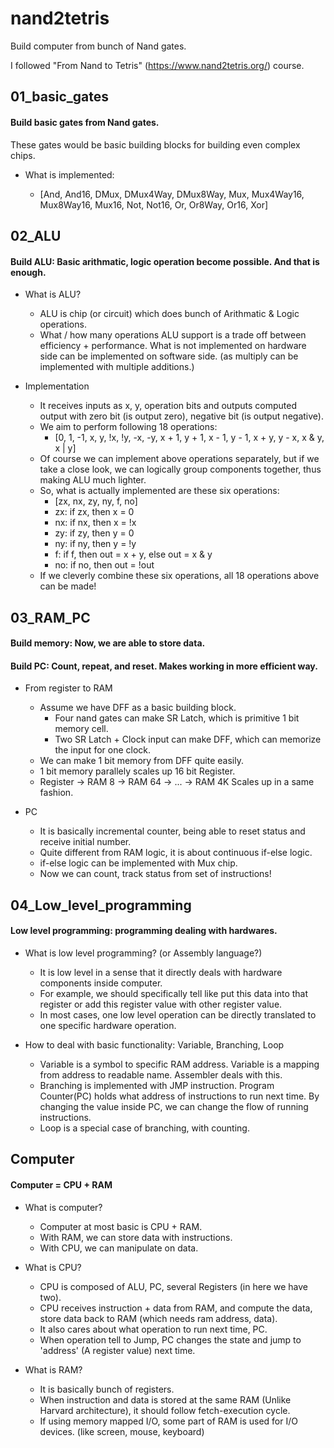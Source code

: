 # nand2tetris
Build computer from bunch of Nand gates.

I followed "From Nand to Tetris" (https://www.nand2tetris.org/) course. 


## 01_basic_gates
#### Build basic gates from Nand gates.

These gates would be basic building blocks for building even complex chips.

- What is implemented: 

  - [And, And16, DMux, DMux4Way, DMux8Way, Mux, Mux4Way16, Mux8Way16, Mux16, Not, Not16, Or, Or8Way, Or16, Xor]

  
## 02_ALU
#### Build ALU: Basic arithmatic, logic operation become possible. And that is enough.

- What is ALU?
  - ALU is  chip (or circuit) which does bunch of Arithmatic & Logic operations.
  - What / how many operations ALU support is a trade off between efficiency + performance. What is not implemented on hardware side can be implemented on software side. (as multiply can be implemented with multiple additions.)


- Implementation
  - It receives inputs as x, y, operation bits and outputs computed output with zero bit (is output zero), negative bit (is output negative).
  - We aim to perform following 18 operations: 
    - [0, 1, -1, x, y, !x, !y, -x, -y, x + 1, y + 1, x - 1, y - 1, x + y, y - x, x & y, x | y]
  - Of course we can implement above operations separately, but if we take a close look, we can logically group components together, thus making ALU much lighter.
  - So, what is actually implemented are these six operations:
    - [zx, nx, zy, ny, f, no]
    - zx: if zx, then x = 0
    - nx: if nx, then x = !x
    - zy: if zy, then y = 0
    - ny: if ny, then y = !y
    - f: if f, then out = x + y, else out = x & y
    - no: if no, then out = !out
  - If we cleverly combine these six operations, all 18 operations above can be made!
  

## 03_RAM_PC
#### Build memory: Now, we are able to store data.
#### Build PC: Count, repeat, and reset. Makes working in more efficient way.

 - From register to RAM
   - Assume we have DFF as a basic building block. 
     - Four nand gates can make SR Latch, which is primitive 1 bit memory cell.
     - Two SR Latch + Clock input can make DFF, which can memorize the input for one clock.
   - We can make 1 bit memory from DFF quite easily.
   - 1 bit memory parallely scales up 16 bit Register.
   - Register -> RAM 8 -> RAM 64 -> ... -> RAM 4K Scales up in a same fashion.
   
 
 - PC
   - It is basically incremental counter, being able to reset status and receive initial number.
   - Quite different from RAM logic, it is about continuous if-else logic.
   - if-else logic can be implemented with Mux chip.
   - Now we can count, track status from set of instructions!


## 04_Low_level_programming
#### Low level programming: programming dealing with hardwares.


- What is low level programming? (or Assembly language?)
  - It is low level in a sense that it directly deals with hardware components inside computer.
  - For example, we should specifically tell like put this data into that register or add this register value with other register value.
  - In most cases, one low level operation can be directly translated to one specific hardware operation.


- How to deal with basic functionality: Variable, Branching, Loop
  - Variable is a symbol to specific RAM address. Variable is a mapping from address to readable name. Assembler deals with this.
  - Branching is implemented with JMP instruction. Program Counter(PC) holds what address of instructions to run next time. By changing the value inside PC, we can change the flow of running instructions.
  - Loop is a special case of branching, with counting.


## Computer
#### Computer = CPU + RAM 


- What is computer?
  - Computer at most basic is CPU + RAM.
  - With RAM, we can store data with instructions.
  - With CPU, we can manipulate on data.


- What is CPU?
  - CPU is composed of ALU, PC, several Registers (in here we have two).
  - CPU receives instruction + data from RAM, and compute the data, store data back to RAM (which needs ram address, data).
  - It also cares about what operation to run next time, PC.
  - When operation tell to Jump, PC changes the state and jump to 'address' (A register value) next time.


- What is RAM?
  - It is basically bunch of registers.
  - When instruction and data is stored at the same RAM (Unlike Harvard architecture), it should follow fetch-execution cycle.
  - If using memory mapped I/O, some part of RAM is used for I/O devices. (like screen, mouse, keyboard)
